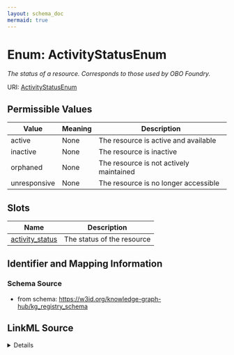 ```yaml
---
layout: schema_doc
mermaid: true
---
```


# Enum: ActivityStatusEnum




_The status of a resource. Corresponds to those used by OBO Foundry._



URI: [ActivityStatusEnum](ActivityStatusEnum.html)

## Permissible Values

| Value | Meaning | Description |
| --- | --- | --- |
| active | None | The resource is active and available |
| inactive | None | The resource is inactive |
| orphaned | None | The resource is not actively maintained |
| unresponsive | None | The resource is no longer accessible |




## Slots

| Name | Description |
| ---  | --- |
| [activity_status](activity_status.html) | The status of the resource |






## Identifier and Mapping Information







### Schema Source


* from schema: https://w3id.org/knowledge-graph-hub/kg_registry_schema






## LinkML Source

<details>
```yaml
name: ActivityStatusEnum
description: The status of a resource. Corresponds to those used by OBO Foundry.
from_schema: https://w3id.org/knowledge-graph-hub/kg_registry_schema
rank: 1000
permissible_values:
  active:
    text: active
    description: The resource is active and available.
  inactive:
    text: inactive
    description: The resource is inactive. Its availability may vary.
  orphaned:
    text: orphaned
    description: The resource is not actively maintained. Its availability may vary.
  unresponsive:
    text: unresponsive
    description: The resource is no longer accessible. Only its metadata is available.

```
</details>
